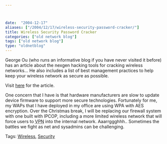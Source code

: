 ```yaml
---



date:  "2004-12-17"
aliases: ["/2004/12/17/wireless-security-password-cracker/"]
title: Wireless Security Password Cracker
categories: ["old network blog"]
tags: ["old network blog"]
type: "oldnetblog"
---
```

George Ou (who runs an informative blog if you have never visited it before) has an article about the nexgen hacking tools for cracking wireless networks&#8230;  He also includes a list of best management practices to help keep your wireless network as secure as possible.


Visit <a href="http://blogs.zdnet.com/Ou/index.php?p=20">here</a> for the article.


One concern that I have is that hardware manufacturers are slow to update device firmware to support more secure technologies.  Fortunately for me, my WAPs that I have deployed in my office are using WPA with AES encryption.  Over the Christmas break, I will be replacing our firewall system with one built with IPCOP, including a more limited wireless network that will force users to <acronym title="Virtual Private Network">VPN</acronym> into the internal network.  Aaarrggghhh..  Sometimes the battles we fight as net and sysadmins can be challenging.


Tags: <a href="http://technorati.com/tag/Wireless" title="See the Technorati tag page for 'Wireless'." rel="tag">Wireless</a>, <a href="http://technorati.com/tag/Security" title="See the Technorati tag page for 'Security'." rel="tag">Security</a>



